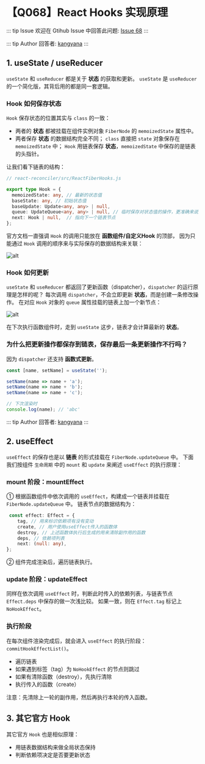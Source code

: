 # 【Q068】React Hooks 实现原理


::: tip Issue
欢迎在 Gtihub Issue 中回答此问题: [Issue 68](https://github.com/kangyana/daily-question/issues/68)
:::

::: tip Author
回答者: [kangyana](https://github.com/kangyana)
:::
## 1. useState / useReducer
`useState` 和 `useReducer` 都是关于 **状态** 的获取和更新。
`useState` 是 `useReducer` 的一个简化版，其背后用的都是同一套逻辑。

### Hook 如何保存状态
`Hook` 保存状态的位置其实与 `class` 的一致：

- 两者的 **状态** 都被挂载在组件实例对象 `FiberNode` 的 `memoizedState` 属性中。
- 两者保存 **状态** 的数据结构完全不同；
`class` 直接把 `state` 对象保存在 `memoizedState` 中；
`Hook` 用链表保存 **状态**，`memoizedState` 中保存的是链表的头指针。

让我们看下链表的结构：
```typescript
// react-reconciler/src/ReactFiberHooks.js

export type Hook = {
  memoizedState: any, // 最新的状态值
  baseState: any, // 初始状态值
  baseUpdate: Update<any, any> | null,
  queue: UpdateQueue<any, any> | null, // 临时保存对状态值的操作，更准确来说是一个链表数据结构中的一个指针
  next: Hook | null,  // 指向下一个链表节点
};
```

官方文档一直强调 `Hook` 的调用只能放在 **函数组件/自定义Hook** 的顶部，
因为只能通过 `Hook` 调用的顺序来与实际保存的数据结构来关联：

![alt](https://p1-jj.byteimg.com/tos-cn-i-t2oaga2asx/gold-user-assets/2020/7/1/17307e7bb3014026~tplv-t2oaga2asx-zoom-in-crop-mark:4536:0:0:0.awebp)

### Hook 如何更新
`useState` 和 `useReducer` 都返回了更新函数（dispatcher），`dispatcher` 的运行原理是怎样的呢？
每次调用 `dispatcher`，不会立即更新 **状态**，而是创建一条修改操作。
在对应 `Hook` 对象的 `queue` 属性挂载的链表上加一个新节点：

![alt](https://p1-jj.byteimg.com/tos-cn-i-t2oaga2asx/gold-user-assets/2020/7/1/17307e7f74c14584~tplv-t2oaga2asx-zoom-in-crop-mark:4536:0:0:0.awebp)

在下次执行函数组件时，走到 `useState` 这步，链表才会计算最新的 **状态**。

### 为什么把更新操作都保存到链表，保存最后一条更新操作不行吗？
因为 `dispatcher` 还支持 **函数式更新**。 
```javascript
const [name, setName] = useState('');

setName(name => name + 'a');
setName(name => name + 'b');
setName(name => name + 'c');

// 下次渲染时
console.log(name); // 'abc'
```

::: tip Author
回答者: [kangyana](https://github.com/kangyana)
:::
## 2. useEffect
`useEffect` 的保存也是以 **链表** 的形式挂载在 `FiberNode.updateQueue` 中。
下面我们按组件 `生命周期` 中的  `mount` 和 `update` 来阐述 `useEffect` 的执行原理：
 
### mount 阶段：mountEffect
① 根据函数组件中依次调用的 `useEffect`，构建成一个链表并挂载在 `FiberNode.updateQueue` 中。
链表节点的数据结构为：
```typescript
 const effect: Effect = {
    tag, // 用来标识依赖项有没有变动
    create, // 用户使用useEffect传入的函数体
    destroy, // 上述函数体执行后生成的用来清除副作用的函数
    deps, // 依赖项列表
    next: (null: any),
};
```

② 组件完成渲染后，遍历链表执行。

### update 阶段：updateEffect
同样在依次调用 `useEffect` 时，判断此时传入的依赖列表，与链表节点 `Effect.deps` 中保存的做一次浅比较。
如果一致，则在 `Effect.tag` 标记上 `NoHookEffect`。

### 执行阶段
在每次组件渲染完成后，就会进入 `useEffect` 的执行阶段：`commitHookEffectList()`。

- 遍历链表
- 如果遇到标签（tag）为 `NoHookEffect` 的节点则跳过
- 如果有清除函数（destroy），先执行清除
- 执行传入的函数（create）

注意：先清除上一轮的副作用，然后再执行本轮的传入函数。

## 3. 其它官方 Hook
其它官方 `Hook` 也是相似原理：
- 用链表数据结构来做全局状态保持
- 判断依赖项决定是否要更新状态
